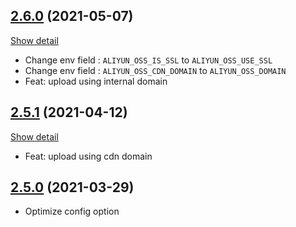 ## [2.6.0](https://github.com/alphasnow/aliyun-oss-laravel/tree/2.6.0) (2021-05-07)
[Show detail](https://github.com/alphasnow/aliyun-oss-laravel/compare/2.5.1...v2.6.0)

* Change env field : `ALIYUN_OSS_IS_SSL` to `ALIYUN_OSS_USE_SSL`
* Change env field : `ALIYUN_OSS_CDN_DOMAIN` to `ALIYUN_OSS_DOMAIN`
* Feat: upload using internal domain 

## [2.5.1](https://github.com/alphasnow/aliyun-oss-laravel/tree/2.5.1) (2021-04-12)
[Show detail](https://github.com/alphasnow/aliyun-oss-laravel/compare/2.5.0...v2.5.1)

* Feat: upload using cdn domain

## [2.5.0](https://github.com/alphasnow/aliyun-oss-laravel/tree/2.5.0) (2021-03-29)

* Optimize config option